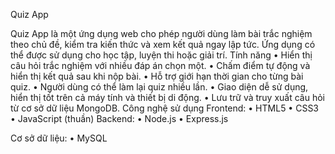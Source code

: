 Quiz App

Quiz App là một ứng dụng web cho phép người dùng làm bài trắc nghiệm theo chủ đề, kiểm tra kiến thức và xem kết quả ngay lập tức. Ứng dụng có thể được sử dụng cho học tập, luyện thi hoặc giải trí.
Tính năng
•	Hiển thị câu hỏi trắc nghiệm với nhiều đáp án chọn một.
•	Chấm điểm tự động và hiển thị kết quả sau khi nộp bài.
•	Hỗ trợ giới hạn thời gian cho từng bài quiz.
•	Người dùng có thể làm lại quiz nhiều lần.
•	Giao diện dễ sử dụng, hiển thị tốt trên cả máy tính và thiết bị di động.
•	Lưu trữ và truy xuất câu hỏi từ cơ sở dữ liệu MongoDB.
Công nghệ sử dụng
Frontend:
•	HTML5
•	CSS3
•	JavaScript (thuần)
Backend:
•	Node.js
•	Express.js

Cơ sở dữ liệu:
•	MySQL
